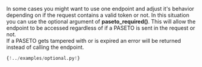 In some cases you might want to use one endpoint and adjust it's behavior depending on if the request contains a valid token or not. In this situation you can use the optional argument of **paseto_required()**. This will allow the endpoint to be accessed regardless of if a PASETO is sent in the request or not.\
If a PASETO gets tampered with or is expired an error will be returned instead of calling the endpoint.

```python hl_lines="37"
{!../examples/optional.py!}
```
